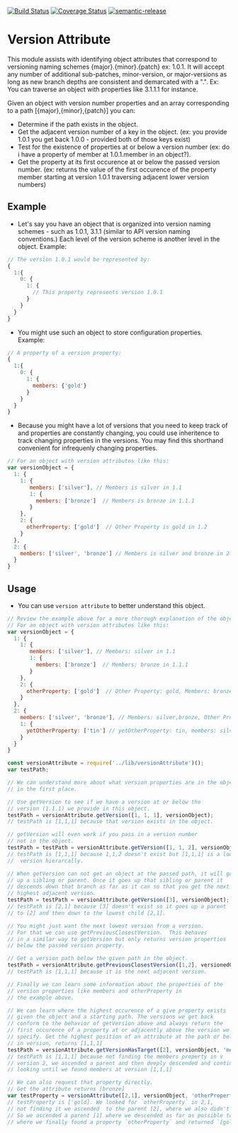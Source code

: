 [![Build Status](https://travis-ci.org/thebruce/version-attribute.svg?branch=master)](https://travis-ci.org/thebruce/version-attribute)
[![Coverage Status](https://coveralls.io/repos/github/thebruce/version-attribute/badge.svg?branch=master)](https://coveralls.io/github/thebruce/version-attribute?branch=master)
[![semantic-release](https://img.shields.io/badge/%20%20%F0%9F%93%A6%F0%9F%9A%80-semantic--release-e10079.svg)](https://github.com/semantic-release/semantic-release)

# Version Attribute

This module assists with identifying object attributes that correspond to versioning naming schemes {major}.{minor}.{patch} ex: 1.0.1. It will
accept any number of additional sub-patches, minor-version, or major-versions as long as new branch depths are consistent and demarcated with a ".". Ex: You can traverse an object with properties like 3.1.1.1 for instance.

Given an object with version number properties and an array corresponding to a path [{major},{minor},{patch}] you can:
* Determine if the path exists in the object.
* Get the adjacent version number of a key in the object. (ex: you provide 1.0.1 you get back 1.0.0 - provided both of those keys exist)
* Test for the existence of properties at or below a version number (ex: do i have a property of member at 1.0.1.member in an object?).
* Get the property at its first occurence at or below the passed version number. (ex: returns the value of the first occurence of the property member starting at version 1.0.1 traversing adjacent lower version numbers)

## Example

* Let's say you have an object that is organized into version naming schemes - such as 1.0.1, 3.1.1 (similar to API version naming conventions.) Each level of the version scheme is another level in the object.
Example:
```javascript
// The version 1.0.1 would be represented by:
{
  1:{
    0: {
      1: {
        // This property represents version 1.0.1
      }
    }
  }
}
```
* You might use such an object to store configuration properties.
Example:
```javascript
// A property of a version property:
{
  1:{
    0: {
      1: {
        members: {'gold'}
      }
    }
  }
}
```

* Because you might have a lot of versions that you need to keep track of and properties are constantly changing, you could use
inheritence to track changing properties in the versions. You may find this shorthand convenient for infrequenly changing properties.

```javascript
// For an object with version attributes like this:
var versionObject = {
  1: {
    1: {
       members: ['silver'], // Members is silver in 1.1
       1: {
         members: ['bronze']  // Members is bronze in 1.1.1
       }
    },
    2: {
      otherProperty: ['gold']  // Other Property is gold in 1.2
    }
  },
  2: {
    members: ['silver', 'bronze'] // Members is silver and bronze in 2
  }
}
```

## Usage
* You can use `version attribute` to better understand this object.
```javascript
// Review the example above for a more thorough explanation of the object.
// For an object with version attributes like this:
var versionObject = {
  1: {
    1: {
       members: ['silver'], // Members: silver in 1.1
       1: {
         members: ['bronze']  // Members: bronze in 1.1.1
       }
    },
    2: {
      otherProperty: ['gold']  // Other Property: gold, Members: bronze hierarchically.
    }
  },
  2: {
    members: ['silver', 'bronze'], // Members: silver,bronze, Other Property: gold in 1.2 hierarchically.
    1: {
      yetOtherProperty: ['tin'] // yetOtherProperty: tin, members: silver,bronze, and otherProperty: is gold hierarchically.
    }
  }
}

const versionAttribute = require('../lib/versionAttribute')();
var testPath;

// We can understand more about what version properties are in the object
// in the first place.

// Use getVersion to see if we have a version at or below the
// version (1.1.1) we provide in this object.
testPath = versionAttribute.getVersion([1, 1, 1], versionObject);
// testPath is [1,1,1] because that version exists in the object.

// getVersion will even work if you pass in a version number
// not in the object.
testPath = testPath = versionAttribute.getVersion([1, 1, 2], versionObject);
// testPath is [1,1,1] because 1,1,2 doesn't exist but [1,1,1] is a lower
//  version hierarcally.

// When getVersion can not get an object at the passed path, it will go
// up a sibling or parent. Once it goes up that sibling or parent it
// descends down that branch as far as it can so that you get the next
// highest adjacent version.
testPath = testPath = versionAttribute.getVersion([3], versionObject);
// testPath is [2,1] because [3] doesn't exist so it goes up a parent
// to [2] and then down to the lowest child [2,1].

// You might just want the next lowest version from a version.
// For that we can use getPreviousClosestVersion.  This behaves
// in a similar way to getVersion but only returns version properties
// below the passed version property.

// Get a version path below the given path in the object.
testPath = versionAttribute.getPreviousClosestVersion([1,2], versionedObject);
// testPath is [1,1,1] because it is the next adjacent version.

// Finally we can learn some information about the properties of the
// version properties like members and otherProperty in
// the example above.

// We can learn where the highest occurence of a give property exists
// given the object and a starting path. The versions we get back
// conform to the behavior of getVersion above and always return the
// first occurence of a property at or adjacently above the version we
// specify. Get the highest position of an attribute at the path or below
// in version, returns [1,1,1]
testPath = versionAttribute.getVersionHasTarget([2], versionObject, 'members');
// testPath is [1,1,1] because not finding the members property in v
// version 2, we ascended a parent and then deeply descended and continued
// looking until we found members at version [1,1,1]

// We can also request that property directly.
// Get the attribute returns [bronze]
var testProperty = versionAttribute([2,1], versionObject, 'otherProperty');
// testProperty is ['gold]. We looked for `otherProperty` in 2,1,
// not finding it we ascended  to the parent [2], where we also didn't find it.
// So we ascended a parent [1] where we descended as far as possible to [1,2]
// where we finally found a property `otherProperty` and returned `[gold]`;

